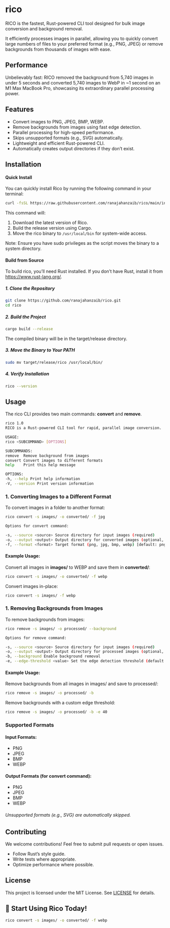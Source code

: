 # rico

RICO is the fastest, Rust-powered CLI tool designed for bulk image conversion and background removal.

It efficiently processes images in parallel, allowing you to quickly convert large numbers of files to your preferred format (e.g., PNG, JPEG) or remove backgrounds from thousands of images with ease.

## Performance

Unbelievably fast: RICO removed the background from 5,740 images in under 5 seconds and converted 5,740 images to WebP in ~1 second on an M1 Max MacBook Pro, showcasing its extraordinary parallel processing power.

## Features

- Convert images to PNG, JPEG, BMP, WEBP.
- Remove backgrounds from images using fast edge detection.
- Parallel processing for high-speed performance.
- Skips unsupported formats (e.g., SVG) automatically.
- Lightweight and efficient Rust-powered CLI.
- Automatically creates output directories if they don’t exist.

## Installation

#### Quick Install

You can quickly install Rico by running the following command in your terminal:

```sh
curl -fsSL https://raw.githubusercontent.com/ranajahanzaib/rico/main/install_rico.sh | sudo bash
```

This command will:

1. Download the latest version of Rico.
2. Build the release version using Cargo.
3. Move the rico binary to `/usr/local/bin` for system-wide access.

Note: Ensure you have sudo privileges as the script moves the binary to a system directory.

#### Build from Source

To build rico, you’ll need Rust installed. If you don’t have Rust, install it from https://www.rust-lang.org/.

##### 1. Clone the Repository

```sh
git clone https://github.com/ranajahanzaib/rico.git
cd rico
```

##### 2. Build the Project

```sh
cargo build --release
```

The compiled binary will be in the target/release directory.

##### 3. Move the Binary to Your PATH

```sh
sudo mv target/release/rico /usr/local/bin/
```

##### 4. Verify Installation

```sh
rico --version
```

## Usage

The rico CLI provides two main commands: **convert** and **remove**.

```sh
rico 1.0
RICO is a Rust-powered CLI tool for rapid, parallel image conversion.

USAGE:
rico <SUBCOMMAND> [OPTIONS]

SUBCOMMANDS:
remove  Remove background from images
convert Convert images to different formats
help    Print this help message

OPTIONS:
-h, --help Print help information
-V, --version Print version information
```

### 1. Converting Images to a Different Format

To convert images in a folder to another format:

```sh
rico convert -s images/ -o converted/ -f jpg

Options for convert command:

-s, --source <source> Source directory for input images (required)
-o, --output <output> Output directory for converted images (optional, defaults to source directory)
-f, --format <format> Target format (png, jpg, bmp, webp) [default: png]
```

#### Example Usage:

Convert all images in **images/** to WEBP and save them in **converted/**:

```sh
rico convert -s images/ -o converted/ -f webp
```

Convert images in-place:

```sh
rico convert -s images/ -f webp
```

### 1. Removing Backgrounds from Images

To remove backgrounds from images:

```sh
rico remove -s images/ -o processed/ --background

Options for remove command:

-s, --source <source> Source directory for input images (required)
-o, --output <output> Output directory for processed images (optional, defaults to source directory)
-b, --background Enable background removal
-e, --edge-threshold <value> Set the edge detection threshold (default: 30)

```

#### Example Usage:

Remove backgrounds from all images in images/ and save to processed/:

```sh
rico remove -s images/ -o processed/ -b
```

Remove backgrounds with a custom edge threshold:

```sh
rico remove -s images/ -o processed/ -b -e 40
```

### Supported Formats

#### Input Formats:

- PNG
- JPEG
- BMP
- WEBP

#### Output Formats (for convert command):

- PNG
- JPEG
- BMP
- WEBP

###### Unsupported formats (e.g., SVG) are automatically skipped.

## Contributing

We welcome contributions! Feel free to submit pull requests or open issues.

- Follow Rust’s style guide.
- Write tests where appropriate.
- Optimize performance where possible.

## License

This project is licensed under the MIT License. See [LICENSE](./LICENSE) for details.

## 🚀 Start Using Rico Today!

```sh
rico convert -s images/ -o converted/ -f webp
```
